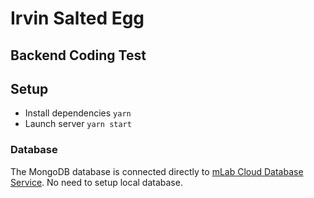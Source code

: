 # Irvin Salted Egg
## Backend Coding Test

## Setup
- Install dependencies `yarn`
- Launch server `yarn start`

### Database
The MongoDB database is connected directly to [mLab Cloud Database Service](https://mlab.com). No need to setup local database.
